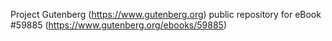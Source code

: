 Project Gutenberg (https://www.gutenberg.org) public repository for
eBook #59885 (https://www.gutenberg.org/ebooks/59885)

